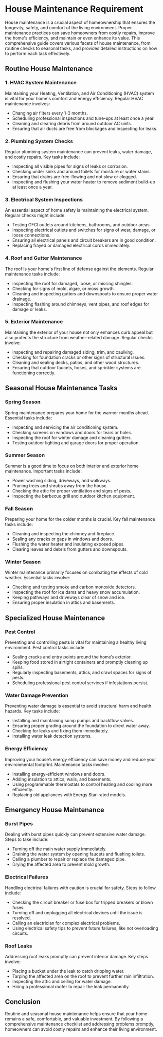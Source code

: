 # House Maintenance Requirement

House maintenance is a crucial aspect of homeownership that ensures the longevity, safety, and comfort of the living environment. Proper maintenance practices can save homeowners from costly repairs, improve the home's efficiency, and maintain or even enhance its value. This comprehensive guide covers various facets of house maintenance, from routine checks to seasonal tasks, and provides detailed instructions on how to perform each task effectively.

## Routine House Maintenance

### 1. HVAC System Maintenance

Maintaining your Heating, Ventilation, and Air Conditioning (HVAC) system is vital for your home's comfort and energy efficiency. Regular HVAC maintenance involves:

- Changing air filters every 1-3 months.
- Scheduling professional inspections and tune-ups at least once a year.
- Cleaning and clearing debris from around outdoor AC units.
- Ensuring that air ducts are free from blockages and inspecting for leaks.

### 2. Plumbing System Checks

Regular plumbing system maintenance can prevent leaks, water damage, and costly repairs. Key tasks include:

- Inspecting all visible pipes for signs of leaks or corrosion.
- Checking under sinks and around toilets for moisture or water stains.
- Ensuring that drains are free-flowing and not slow or clogged.
- Inspecting and flushing your water heater to remove sediment build-up at least once a year.

### 3. Electrical System Inspections

An essential aspect of home safety is maintaining the electrical system. Regular checks might include:

- Testing GFCI outlets around kitchens, bathrooms, and outdoor areas.
- Inspecting electrical outlets and switches for signs of wear, damage, or loose connections.
- Ensuring all electrical panels and circuit breakers are in good condition.
- Replacing frayed or damaged electrical cords immediately.

### 4. Roof and Gutter Maintenance

The roof is your home's first line of defense against the elements. Regular maintenance tasks include:

- Inspecting the roof for damaged, loose, or missing shingles.
- Checking for signs of mold, algae, or moss growth.
- Cleaning and inspecting gutters and downspouts to ensure proper water drainage.
- Inspecting flashing around chimneys, vent pipes, and roof edges for damage or leaks.

### 5. Exterior Maintenance

Maintaining the exterior of your house not only enhances curb appeal but also protects the structure from weather-related damage. Regular checks involve:

- Inspecting and repairing damaged siding, trim, and caulking.
- Checking for foundation cracks or other signs of structural issues.
- Cleaning and sealing decks, patios, and other wood structures.
- Ensuring that outdoor faucets, hoses, and sprinkler systems are functioning correctly.

## Seasonal House Maintenance Tasks

### Spring Season

Spring maintenance prepares your home for the warmer months ahead. Essential tasks include:

- Inspecting and servicing the air conditioning system.
- Checking screens on windows and doors for tears or holes.
- Inspecting the roof for winter damage and cleaning gutters.
- Testing outdoor lighting and garage doors for proper operation.

### Summer Season

Summer is a good time to focus on both interior and exterior home maintenance. Important tasks include:

- Power washing siding, driveways, and walkways.
- Pruning trees and shrubs away from the house.
- Checking the attic for proper ventilation and signs of pests.
- Inspecting the barbecue grill and outdoor kitchen equipment.

### Fall Season

Preparing your home for the colder months is crucial. Key fall maintenance tasks include:

- Cleaning and inspecting the chimney and fireplace.
- Sealing any cracks or gaps in windows and doors.
- Flushing the water heater and insulating exposed pipes.
- Clearing leaves and debris from gutters and downspouts.

### Winter Season

Winter maintenance primarily focuses on combating the effects of cold weather. Essential tasks involve:

- Checking and testing smoke and carbon monoxide detectors.
- Inspecting the roof for ice dams and heavy snow accumulation.
- Keeping pathways and driveways clear of snow and ice.
- Ensuring proper insulation in attics and basements.

## Specialized House Maintenance

### Pest Control

Preventing and controlling pests is vital for maintaining a healthy living environment. Pest control tasks include:

- Sealing cracks and entry points around the home’s exterior.
- Keeping food stored in airtight containers and promptly cleaning up spills.
- Regularly inspecting basements, attics, and crawl spaces for signs of pests.
- Scheduling professional pest control services if infestations persist.

### Water Damage Prevention

Preventing water damage is essential to avoid structural harm and health hazards. Key tasks include:

- Installing and maintaining sump pumps and backflow valves.
- Ensuring proper grading around the foundation to direct water away.
- Checking for leaks and fixing them immediately.
- Installing water leak detection systems.

### Energy Efficiency

Improving your house’s energy efficiency can save money and reduce your environmental footprint. Maintenance tasks involve:

- Installing energy-efficient windows and doors.
- Adding insulation to attics, walls, and basements.
- Using programmable thermostats to control heating and cooling more efficiently.
- Replacing old appliances with Energy Star-rated models.

## Emergency House Maintenance

### Burst Pipes

Dealing with burst pipes quickly can prevent extensive water damage. Steps to take include:

- Turning off the main water supply immediately.
- Draining the water system by opening faucets and flushing toilets.
- Calling a plumber to repair or replace the damaged pipe.
- Drying the affected area to prevent mold growth.

### Electrical Failures

Handling electrical failures with caution is crucial for safety. Steps to follow include:

- Checking the circuit breaker or fuse box for tripped breakers or blown fuses.
- Turning off and unplugging all electrical devices until the issue is resolved.
- Calling an electrician for complex electrical problems.
- Using electrical safety tips to prevent future failures, like not overloading circuits.

### Roof Leaks

Addressing roof leaks promptly can prevent interior damage. Key steps involve:

- Placing a bucket under the leak to catch dripping water.
- Tarping the affected area on the roof to prevent further rain infiltration.
- Inspecting the attic and ceiling for water damage.
- Hiring a professional roofer to repair the leak permanently.

## Conclusion

Routine and seasonal house maintenance helps ensure that your home remains a safe, comfortable, and valuable investment. By following a comprehensive maintenance checklist and addressing problems promptly, homeowners can avoid costly repairs and enhance their living environment.